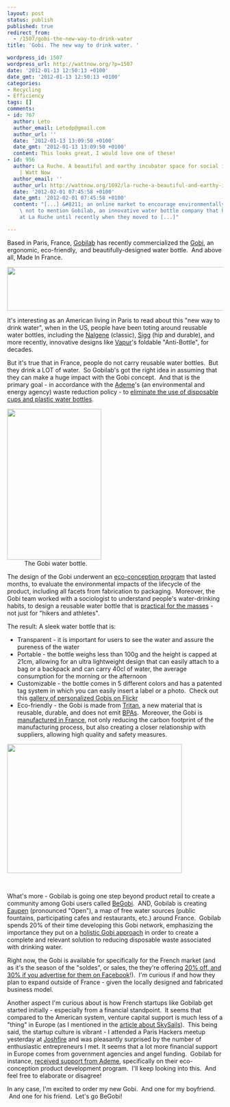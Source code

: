 ```yaml
---
layout: post
status: publish
published: true
redirect_from:
  - /1507/gobi-the-new-way-to-drink-water
title: 'Gobi. The new way to drink water. '

wordpress_id: 1507
wordpress_url: http://wattnow.org/?p=1507
date: '2012-01-13 12:50:13 +0100'
date_gmt: '2012-01-13 12:50:13 +0100'
categories:
- Recycling
- Efficiency
tags: []
comments:
- id: 767
  author: Leto
  author_email: Letodp@gmail.com
  author_url: ''
  date: '2012-01-13 13:09:50 +0100'
  date_gmt: '2012-01-13 13:09:50 +0100'
  content: This looks great, I would love one of these!
- id: 956
  author: La Ruche. A beautiful and earthy incubator space for social innovation.
    | Watt Now
  author_email: ''
  author_url: http://wattnow.org/1692/la-ruche-a-beautiful-and-earthy-incubator-space-for-social-innovation
  date: '2012-02-01 07:45:58 +0100'
  date_gmt: '2012-02-01 07:45:58 +0100'
  content: "[...] &#8211; an online market to encourage environmentally-friendly shopping
    \ not to mention Gobilab, an innovative water bottle company that had resided
    at La Ruche until recently when they moved to [...]"

---
```

<p>Based in Paris, France, <a href="http://www.gobilab.com/">Gobilab</a> has recently commercialized the <a href="http://www.gobilab.com/decouvrez-le-gobi/design/">Gobi</a>, an ergonomic, eco-friendly, &nbsp;and beautifully-designed water bottle. &nbsp;And above all, Made In France.</p>
<p><a href="http://www.gobilab.com/"> <img class="alignnone" title="gobiLAB - logo" src="{{ 'assets/from-wordpress/uploads/2012/01/gobiLAB-logo.png' | relative_url }}" alt="" width="640" height="102" /></a></p>
<p>It's interesting as an American living in Paris to read about this "new way to drink water", when in the US, people have been toting around reusable water bottles, including the <a href="http://nalgene.com/">Nalgene</a> (classic), <a href="http://www.sigg.com/">Sigg</a>&nbsp;(hip and durable), and more recently, innovative designs like <a href="http://vapur.us/">Vapur</a>'s foldable "Anti-Bottle", for decades.</p>
<p>But it's true that in France, people do not carry reusable water bottles. &nbsp;But they drink a LOT of water. &nbsp;So Gobilab's got the right idea in assuming that they can make a huge impact with the Gobi concept. &nbsp;And that is the primary goal - in accordance with the <a href="http://www2.ademe.fr/servlet/getDoc?id=11433&amp;m=3&amp;cid=96">Ademe</a>'s (an environmental and energy agency) waste reduction policy - to <a href="http://www.gobilab.com/pourquoi-comment/developpement-durable/">eliminate the use of disposable cups and plastic water bottles</a>.</p>
<div class="mceTemp" >
<dl id="attachment_1510" class="wp-caption alignnone" style="width: 230px;">
<dt class="wp-caption-dt"><a href="http://www.gobilab.com/decouvrez-le-gobi/design/"><img class="size-full wp-image-1510 " title="gobi - bottle" src="{{ 'assets/from-wordpress/uploads/2012/01/gobi-bottle.png' | relative_url }}" alt="" width="220" height="352" /></a></dt>
<dd class="wp-caption-dd">The Gobi water bottle.</dd>
</dl>
</div>
<p>The design of the Gobi underwent an <a href="http://www.gobilab.com/pourquoi-comment/developpement-durable/">eco-conception program</a> that lasted months, to evaluate the environmental impacts of the lifecycle of the product, including all facets from fabrication to packaging. &nbsp;Moreover, the Gobi team worked with a sociologist to understand people's water-drinking habits, to design a reusable water bottle that is <a href="http://www.gobilab.com/pourquoi-comment/pourquoi-reinventer-la-bouteille/">practical for the masses</a> - not just for "hikers and athletes".</p>
<p>The result: A sleek water bottle that is:</p>
<ul >
<li>Transparent - it is important for users to see the water and assure the pureness of the water</li>
<li>Portable - the bottle weighs less than 100g and the height is capped at 21cm, allowing for an ultra lightweight design that can easily attach to a bag or a backpack and can carry 40cl of water, the average consumption for the morning or the afternoon</li>
<li>Customizable - the bottle comes in 5 different colors and has a patented tag system in which you can easily insert a label or a photo. &nbsp;Check out this <a href="http://www.flickr.com/photos/gobilab/sets/72157625892941349/">gallery of personalized Gobis on Flickr</a></li>
<li>Eco-friendly - the Gobi is made from <a href="http://www.eastman.com/brands/eastman_tritan/Pages/Overview.aspx">Tritan</a>, a new material that is reusable, durable, and does not emit <a href="http://en.wikipedia.org/wiki/Bisphenol_A ">BPAs</a>. &nbsp;Moreover, the Gobi is <a href="http://www.gobilab.com/2011/05/made-in-france/">manufactured in France</a>, not only reducing the carbon footprint of the manufacturing process, but also creating a closer relationship with suppliers, allowing high quality and safety measures.</li>
</ul>
<div >
<p><a href="http://www.gobilab.com/2011/05/made-in-france/"><img class="size-full wp-image-1511 " title="gobi - made in france" src="{{ 'assets/from-wordpress/uploads/2012/01/gobi-made-in-france.png' | relative_url }}" alt="" width="408" height="301" /></a></p>
<p>&nbsp;</p>
<p>What's more - Gobilab is going one step beyond product retail to create a community among Gobi users called <a href="http://www.gobilab.com/la-communaute-gobi/les-utilisateurs/">BeGobi</a>. &nbsp;AND, Gobilab is creating <a href="http://www.gobilab.com/la-communaute-gobi/le-reseau/">Eaupen</a> (pronounced "Open"), a map of free water sources (public fountains, participating cafes and restaurants, etc.) around France. &nbsp;Gobilab spends 20% of their time developing this Gobi network, emphasizing the importance they put on a <a href="http://www.gobilab.com/pourquoi-comment/developpement-durable/">holistic Gobi approach</a>&nbsp;in order to create a complete and relevant solution to reducing disposable waste associated with drinking water.</p>
</div>
<p>Right now, the Gobi is available for specifically for the French market (and as it's the season of the "soldes", or sales, the they're offering <a href="http://boutique.gobilab.com/">20% off, and 30% if you advertise for them on Facebook</a>!). &nbsp;I'm curious if and how they plan to expand outside of France - given the locally designed and fabricated business model.</p>
<p>Another aspect I'm curious about is how French startups like Gobilab get started initially - especially from a financial standpoint. &nbsp;It seems that compared to the American system, venture capital support is much less of a "thing" in Europe (as I mentioned in the <a title="SkySails.  New energy for shipping." href="http://wattnow.org/1480/skysails-new-energy-for-shipping">article about SkySails</a>). &nbsp;This being said, the startup culture is vibrant - I attended a Paris Hackers meetup yesterday at <a href="http://joshfire.com/">Joshfire</a>&nbsp;and was pleasantly surprised by the number of enthusiastic entrepreneurs I met. It seems that a lot more financial support in Europe comes from government agencies and angel funding. &nbsp;Gobilab for instance, <a href="http://www.gobilab.com/pourquoi-comment/developpement-durable/">received support from Ademe</a>, specifically on their eco-conception product development program. &nbsp;I'll keep looking into this. &nbsp;And feel free to elaborate or disagree!</p>
<p>In any case, I'm excited to order my new Gobi. &nbsp;And one for my boyfriend. &nbsp;And one for his friend. &nbsp;Let's go BeGobi!</p>
